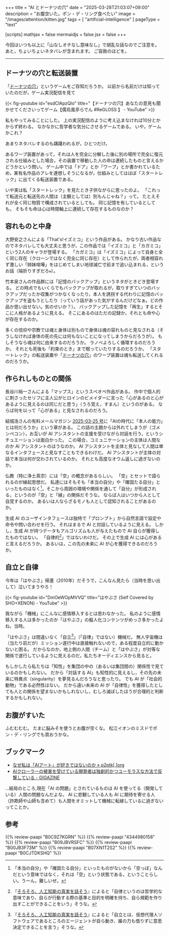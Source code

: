 +++
title = "AI とドーナツの穴"
date =  "2025-03-28T21:03:07+09:00"
description = "お腹空いた。ポン・デ・リング食べたい"
image = "/images/attention/kitten.jpg"
tags = [ "artificial-intelligence" ]
pageType = "text"

[scripts]
  mathjax = false
  mermaidjs = false
  jsx = false
+++

今回はいつも以上に「山なしオチなし意味なし」で胡乱な話なのでご注意を。
あと，ちょいちょいネタバレが含まれます。
ご容赦のほどを。

----

## ドーナツの穴と転送装置

「[ドーナツの穴]」というゲームをご存知だろうか。
以前から名前だけは知っていたのだが，ゲーム実況配信を見て

{{< fig-youtube id="esdClApzQlo" title="【ドーナツの穴】あなたの意見も聞かせてくださいってゲーム【儒烏風亭らでん #ReGLOSS 】 - YouTube" >}}

私もやってみることにした。
上の実況配信のように考え込まなければ10分とかからず終わる。
なかなかに哲学者な気分にさせるゲームである。
いや，ゲームかこれ？

あまりネタバレするのも躊躇われるが，ひとつだけ。

あるワープ装置があって，それは人を完全に分解した後に別の場所で完全に復元される仕組みとした場合，その装置で移動した人の命は連続したものと言えるかどうかという問い。
ゲーム中では「ドア」とか「ワープ」とか書かれているため，某有名作品のアレを連想しそうになるが，仕組みとしてはほぼ「スタートレック」に出てくる転送装置である。

いや実は私「スタートレック」を見たとき子供ながらに思ったのよ。
「これって転送元と転送先の人間は（主観としては）別もんじゃね？」って。
たとえそれが全く同じ物質で構成されているとしても。
同じ記憶を有しているとしても。
そもそも命は心は時間軸上に連続して存在するものなのか？

## 容れものと中身

大野安之さんによる「That's!イズミコ」という作品がある。
かなり古い作品なのでネタバレしても大丈夫と思うが，この作品では「イズミコ」と「カガミコ」という2人のキャラが登場する。
「カガミコ」は「イズミコ」によって自身と全く同じ存在（クローンではなく完全に同じ存在）として作られたが，両者相容れず激しい「姉妹喧嘩」をはじめてしまい地球滅亡寸前まで追い込まれる，というお話（端折りすぎだろ`w`）。

竹本泉さんの作品群には「記憶のバックアップ」というネタがときどき登場する。
どの時点でもいくらでもバックアップが取れるが，取りすぎていつのバックアップだったか収集がつかなくなったり，本人を誘拐する代わりに記憶のバックアップを盗もうとしたり（っていう話があった気がするんだけどなぁ。どの作品か思い出せない。気のせいか？）。
バックアップした記憶を「再生」するとそこに人格があるように見える。
そこにあるのはただの記録か，それとも命や心が存在するのか。

多くの信仰や宗教では魂と身体は別もので身体は魂の容れものと見なされる（そうしなければ身体の死の先には何もないことになってしまうからだろうが）。
もしそうなら魂は何に由来するのだろうか。
ラノベよろしく循環するのだろうか。
それとも死後も「約束のとき」まで眠っていたりするのだろうか。
「スタートレック」の転送装置や「[ドーナツの穴]」のワープ装置は魂も転送してくれるのだろうか。

## 作られしものとの関係

長谷川裕一さんによる「マップス」というスぺオペ作品がある。
作中で個人的に刺さったセリフに主人公がヒロインのビメイダーに言った「心があるのと心があるように見えるのは同じだと思う」（うろ覚え，すまん）というのがある。
ならば何を以って「心がある」と見なされるのだろう。

結城浩さんの有料メールマガジン [2025-03-25 号](https://mm.hyuki.net/n/n3fdc52a1b7dd "他人の評価／上司の指示に不満／本人の能力／ミスを見つけるコツ／復習のタイミング／現在の自分が「すべて」ではない｜結城浩 / Hiroshi Yuki")に「AIの時代に「本人の能力」とは何だろうか」という章がある。
この話の主題からは外れてしまうが（ゴメンペコン），お互いが AI アシスタントの支援を受けながら対話を行う，というシチュエーションは面白かった。
この場合，コミュニケーションの主体は人間なのか AI アシスタントのほうなのか。
AI アシスタントを主体と見なして人間は単なるインタフェースと見なすこともできるわけだ。
AI アシスタントが主体の対話で本当は何が交わされているのか。
それとも高度なオウム返しに過ぎないのか。

仏教（特に浄土真宗）には「空」の概念があるらしい。
「空」とセットで語られるのが縁起思想だ。
私達にはそもそも「本当の自分」や「確固たる自分」といったものはなく[^k1]，そこから周囲の環境や関係を通して「自分」が形成される，というのが「空」と「縁」の関係だそうな。
ならば人はいつから人として自覚するのか。
あるいは人ならざるモノも人として認知されることがあるのか。

[^k1]: 「本当の自分」や「確固たる自分」といったものがないから「空っぽ」なんだという意味ではなく，それは「空」という状態である，ということらしい。うーん，難しいぜ。

生成 AI のユーザインタフェースは独特で「プロンプト」から自然言語で設定や命令や問い合わせを行う。
それはまるで AI と対話しているように見える。
しかし，生成 AI が持つデータもアルゴリズムも人が与えたもので AI 自らが獲得したものではない。
「自律的[^j1]」ではないわけだ。
その上で生成 AI には心があると言えるだろうか。
あるいは，この先の未来に AI が心を獲得できるのだろうか。

[^j1]: 『[そろそろ、人工知能の真実を話そう]』によると「自律というのは哲学的な意味であり、自らが行動する際の基準と目的を明確を持ち、自ら規範を作り出すことができることをいう」そうな。

## 自立と自律

今年は「はやぶさ」帰還（2010年）だそうで，こんなん見たら（当時を思い出して）泣いてまうやろ！

{{< fig-youtube id="DmOeWOpMVVQ" title="はやぶさ (Self Covered by SHO+XENON) - YouTube" >}}

我ながら「機械」にこんなに感情移入するとは思わなかった。
私のように感情移入する人は多かったのか「はやぶさ」の擬人化コンテンツがめっさ多かったよね，当時。

「はやぶさ」は間違いなく「自立[^j2]」（「自律」ではない）機械だ。
無人宇宙機は（当たり前だが）ミッション遂行中は直接触れないので，ある程度自立的に動かないと困る。
だからなのか，地上側の人間（チーム）と「はやぶさ」が対等な関係で遂行しているように見えるのだ，私たちオーディエンスから見ると。

[^j2]: 『[そろそろ、人工知能の真実を話そう]』によると「自立とは、仮想代理人ソフトウェアであるところのエージェントが自ら動き、誰の力も借りずに意思決定できることを言う」そうな。

もしかしたら私たちは「知性」を集団の中の（あるいは集団間の）関係性で見ているのかもしれない。
だから「対話する AI」も知性的に見えるし，その先の未来に特異点（singularity）を夢見るんだろうなと思ったり。
でも AI が「社会的動物」である必然性はない。
だから遠い未来の AI が「自律性」を獲得したとしても人との関係を望まないかもしれないし，むしろ滅ぼしたほうが合理的と判断するかもしれない。

## お腹がすいた

ふむむむむ。
たまに脳みそを使うとお腹が空くな。
松江イオンのミスドでポン・デ・リングでも買おうかな。

## ブックマーク

- [なぜ私は「AIアート」が好きではないのか » p2ptk[.]org](https://p2ptk.org/ai/5391)
- [AIクローラーの被害を受けている開発者は独創的かつユーモラスな方法で反撃している - GIGAZINE](https://gigazine.net/news/20250328-open-source-devs-fighting-ai-crawlers/)

...結局のところ,現在「AI の問題」とされているものは AI を使ってる（開発している）人間の問題なんだよな。
AI に悲観している人も AI に期待を寄せる人（詐欺師や山師も含めて）も人間をオミットして機械に転嫁しているに過ぎないってことか。

[ドーナツの穴]: https://unityroom.com/games/judge_donut_hole "ドーナツの穴 | フリーゲーム投稿サイト unityroom"
[そろそろ、人工知能の真実を話そう]: https://www.amazon.co.jp/dp/B071FHBGW8?tag=baldandersinf-22&LINKCODE=OGI&TH=1&PSC=1 "そろそろ、人工知能の真実を話そう (早川書房) | ジャン＝ガブリエル ガナシア, 小林 重裕・他, 伊藤 直子 | コンピュータサイエンス | Kindleストア | Amazon"

## 参考

{{% review-paapi "B0C9Z7KGRN" %}} <!-- はじめて学ぶ ビデオゲームの心理学 Kindle 版 -->
{{% review-paapi "4344980158" %}} <!-- はやぶさ―不死身の探査機と宇宙研の物語 -->
{{% review-paapi "B09JBVRSFC" %}} <!-- That’s！イズミコ【新装版】 -->
{{% review-paapi "B00JB3F73M" %}} <!-- マップス -->
{{% review-paapi "B07XN1T2S2" %}} <!-- midori 飯島真理 -->
{{% review-paapi "B0CJTDKSHQ" %}} <!-- メカニカルキーボード 赤軸 静音 -->
